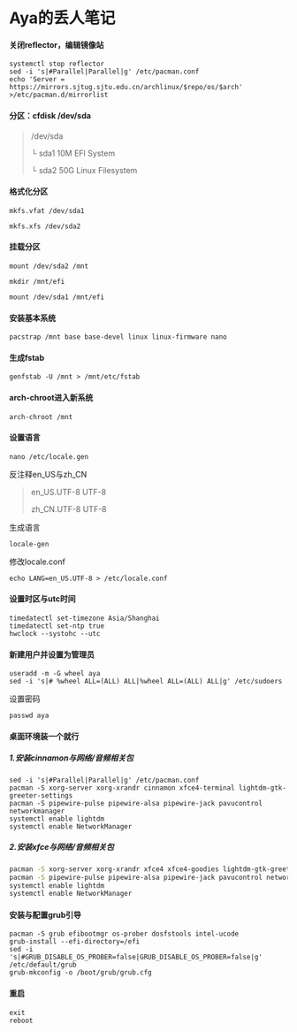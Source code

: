 # Aya的丢人笔记

#### **关闭reflector，编辑镜像站**

```
systemctl stop reflector
sed -i 's|#Parallel|Parallel|g' /etc/pacman.conf
echo 'Server = https://mirrors.sjtug.sjtu.edu.cn/archlinux/$repo/os/$arch' >/etc/pacman.d/mirrorlist
```

#### **分区：cfdisk /dev/sda**

> /dev/sda
>
> └ sda1	10M	EFI System
>
> └ sda2	50G	Linux Filesystem

#### **格式化分区**

```
mkfs.vfat /dev/sda1

mkfs.xfs /dev/sda2
```

#### **挂载分区**

```
mount /dev/sda2 /mnt

mkdir /mnt/efi

mount /dev/sda1 /mnt/efi
```

#### **安装基本系统**

```
pacstrap /mnt base base-devel linux linux-firmware nano
```

#### **生成fstab**

```
genfstab -U /mnt > /mnt/etc/fstab
```

#### **arch-chroot进入新系统**

```
arch-chroot /mnt
```

#### **设置语言**

```
nano /etc/locale.gen
```

反注释en_US与zh_CN

> en_US.UTF-8 UTF-8
>
> zh_CN.UTF-8 UTF-8

生成语言

```
locale-gen
```

修改locale.conf

```
echo LANG=en_US.UTF-8 > /etc/locale.conf
```

#### 设置时区与utc时间

```
timedatectl set-timezone Asia/Shanghai
timedatectl set-ntp true
hwclock --systohc --utc
```


#### **新建用户**并设置为管理员

```
useradd -m -G wheel aya
sed -i 's|# %wheel ALL=(ALL) ALL|%wheel ALL=(ALL) ALL|g' /etc/sudoers
```

设置密码

```
passwd aya
```

#### 桌面环境装一个就行

##### 1.安装cinnamon与网络/音频相关包

```
sed -i 's|#Parallel|Parallel|g' /etc/pacman.conf
pacman -S xorg-server xorg-xrandr cinnamon xfce4-terminal lightdm-gtk-greeter-settings
pacman -S pipewire-pulse pipewire-alsa pipewire-jack pavucontrol networkmanager
systemctl enable lightdm
systemctl enable NetworkManager
```

##### 2.安装xfce与网络/音频相关包

```bash
pacman -S xorg-server xorg-xrandr xfce4 xfce4-goodies lightdm-gtk-greeter-settings 
pacman -S pipewire-pulse pipewire-alsa pipewire-jack pavucontrol network-manager-applet
systemctl enable lightdm
systemctl enable NetworkManager
```

#### 安装与配置grub引导

```
pacman -S grub efibootmgr os-prober dosfstools intel-ucode
grub-install --efi-directory=/efi
sed -i 's|#GRUB_DISABLE_OS_PROBER=false|GRUB_DISABLE_OS_PROBER=false|g' /etc/default/grub
grub-mkconfig -o /boot/grub/grub.cfg
```

#### 重启
```
exit
reboot
```
